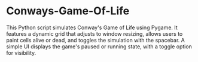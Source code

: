 # Conways-Game-Of-Life
This Python script simulates Conway's Game of Life using Pygame. It features a dynamic grid that adjusts to window resizing, allows users to paint cells alive or dead, and toggles the simulation with the spacebar. A simple UI displays the game's paused or running state, with a toggle option for visibility.
